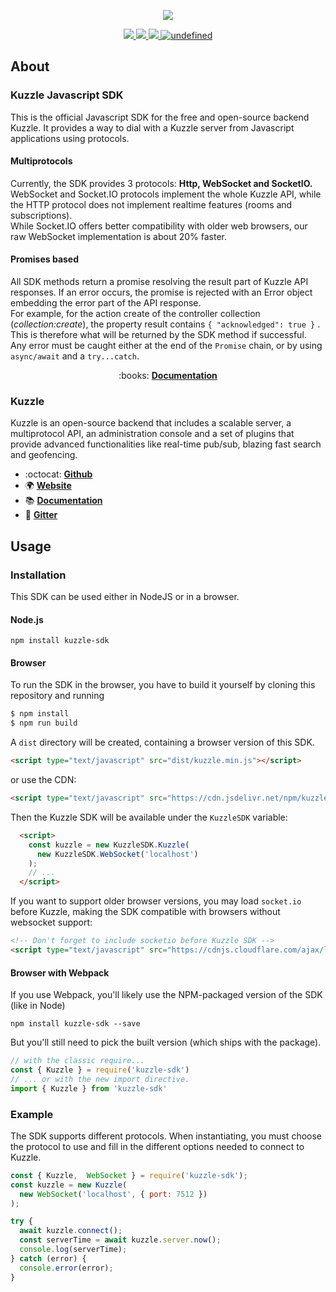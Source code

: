 <p align="center">
  <img src="https://user-images.githubusercontent.com/7868838/53197334-3fdcdf00-361a-11e9-8ac4-85f164ee0561.png"/>
</p>
<p align="center">
  <a href="https://travis-ci.org/kuzzleio/sdk-javascript">
    <img src="https://travis-ci.org/kuzzleio/sdk-javascript.svg?branch=master"/>
  </a>
  <a href="https://codecov.io/gh/kuzzleio/sdk-javascript">
    <img src="https://codecov.io/gh/kuzzleio/sdk-javascript/branch/master/graph/badge.svg" />
  </a>
  <a href="https://david-dm.org/kuzzleio/sdk-javascript">
    <img src="https://david-dm.org/kuzzleio/sdk-javascript.svg" />
  </a>
  <a href="https://github.com/kuzzleio/sdk-javascript/blob/master/LICENSE">
    <img alt="undefined" src="https://img.shields.io/github/license/kuzzleio/sdk-javascript.svg?style=flat">
  </a>
</p>

## About

### Kuzzle Javascript SDK

This is the official Javascript SDK for the free and open-source backend Kuzzle. It provides a way to dial with a Kuzzle server from Javascript applications using protocols.

#### Multiprotocols

Currently, the SDK provides 3 protocols: __Http, WebSocket and SocketIO.__
WebSocket and Socket.IO protocols implement the whole Kuzzle API, while the HTTP protocol does not implement realtime features (rooms and subscriptions).  
While Socket.IO offers better compatibility with older web browsers, our raw WebSocket implementation is about 20% faster.

#### Promises based

All SDK methods return a promise resolving the result part of Kuzzle API responses. If an error occurs, the promise is rejected with an Error object embedding the error part of the API response.  
For example, for the action create of the controller collection (_collection:create_), the property result contains `{ "acknowledged": true }` . This is therefore what will be returned by the SDK method if successful.  
Any error must be caught either at the end of the `Promise` chain, or by using `async/await` and a `try...catch`.

<p align="center">
  :books: <b><a href="https://docs-v2.kuzzle.io/sdk-reference/js/6/">Documentation</a></b>
</p>

### Kuzzle

Kuzzle is an open-source backend that includes a scalable server, a multiprotocol API,
an administration console and a set of plugins that provide advanced functionalities like real-time pub/sub, blazing fast search and geofencing.

* :octocat: __[Github](https://github.com/kuzzleio/kuzzle)__
* :earth_africa: __[Website](https://kuzzle.io)__
* :books: __[Documentation](https://docs-v2.kuzzle.io)__
* :email: __[Gitter](https://gitter.im/kuzzleio/kuzzle)__

## Usage

### Installation

This SDK can be used either in NodeJS or in a browser.

#### Node.js 

```
npm install kuzzle-sdk
```

#### Browser

To run the SDK in the browser, you have to build it yourself by cloning this repository and running 
```bash
$ npm install
$ npm run build
````
A `dist` directory will be created, containing a browser version of this SDK.

```html
<script type="text/javascript" src="dist/kuzzle.min.js"></script>
```

or use the CDN:

```html
<script type="text/javascript" src="https://cdn.jsdelivr.net/npm/kuzzle-sdk@latest/dist/kuzzle.min.js"></script>
```

Then the Kuzzle SDK will be available under the `KuzzleSDK` variable:

```html
  <script>
    const kuzzle = new KuzzleSDK.Kuzzle(
      new KuzzleSDK.WebSocket('localhost')
    );
    // ...
  </script>
```

If you want to support older browser versions, you may load `socket.io` before Kuzzle, making the SDK compatible with browsers without websocket support:

```html
<!-- Don't forget to include socketio before Kuzzle SDK -->
<script type="text/javascript" src="https://cdnjs.cloudflare.com/ajax/libs/socket.io/2.0.3/socket.io.slim.js"></script>
```

#### Browser with Webpack

If you use Webpack, you'll likely use the NPM-packaged version of the SDK (like in Node)

```
npm install kuzzle-sdk --save
```

But you'll still need to pick the built version (which ships with the package).

```javascript
// with the classic require...
const { Kuzzle } = require('kuzzle-sdk')
// ... or with the new import directive.
import { Kuzzle } from 'kuzzle-sdk'
```

### Example

The SDK supports different protocols. When instantiating, 
you must choose the protocol to use and fill in the different options needed to connect to Kuzzle.  

```js
const { Kuzzle,  WebSocket } = require('kuzzle-sdk');
const kuzzle = new Kuzzle(
  new WebSocket('localhost', { port: 7512 })
);

try {
  await kuzzle.connect();
  const serverTime = await kuzzle.server.now();
  console.log(serverTime);
} catch (error) {
  console.error(error);
}
```

